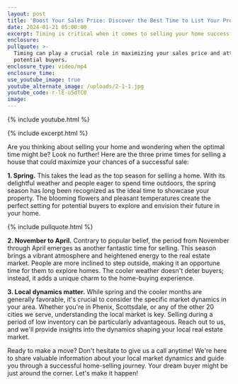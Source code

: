```yaml
---
layout: post
title: 'Boost Your Sales Price: Discover the Best Time to List Your Property'
date: 2024-01-21 05:00:00
excerpt: Timing is critical when it comes to selling your home successfully.
enclosure:
pullquote: >-
  Timing can play a crucial role in maximizing your sales price and attracting
  potential buyers.
enclosure_type: video/mp4
enclosure_time:
use_youtube_image: true
youtube_alternate_image: /uploads/2-1-1.jpg
youtube_code: r-lE-u5dTC0
image:
---
```

{% include youtube.html %}

{% include excerpt.html %}

Are you thinking about selling your home and wondering when the optimal time might be? Look no further! Here are the three prime times for selling a house that could maximize your chances of a successful sale:

**1\. Spring.** This takes the lead as the top season for selling a home. With its delightful weather and people eager to spend time outdoors, the spring season has long been recognized as the ideal time to showcase your property. The blooming flowers and pleasant temperatures create the perfect setting for potential buyers to explore and envision their future in your home.

{% include pullquote.html %}

**2\. November to April.** Contrary to popular belief, the period from November through April emerges as another fantastic time for selling. This season brings a vibrant atmosphere and heightened energy to the real estate market. People are more inclined to step outside, making it an opportune time for them to explore homes. The cooler weather doesn't deter buyers; instead, it adds a unique charm to the home-buying experience.

**3\. Local dynamics matter.** While spring and the cooler months are generally favorable, it's crucial to consider the specific market dynamics in your area. Whether you're in Phenix, Scottsdale, or any of the other 20 cities we serve, understanding the local market is key. Selling during a period of low inventory can be particularly advantageous. Reach out to us, and we'll provide insights into the dynamics shaping your local real estate market.

Ready to make a move? Don't hesitate to give us a call anytime! We're here to share valuable information about your local market dynamics and guide you through a successful home-selling journey. Your dream buyer might be just around the corner. Let's make it happen!